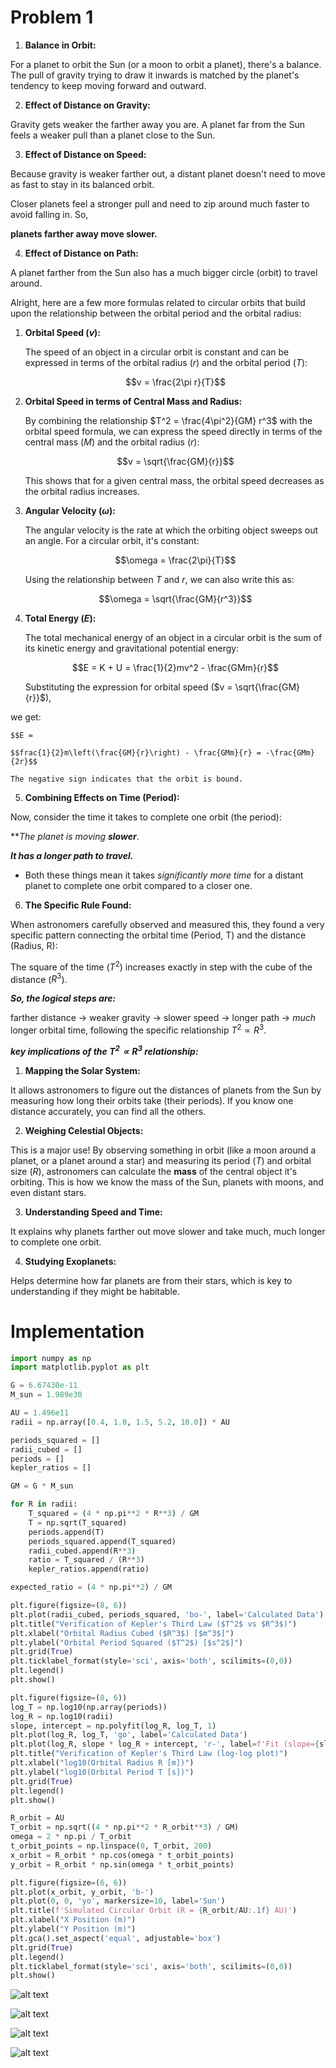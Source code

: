 # Problem 1

1. **Balance in Orbit:**

For a planet to orbit the Sun (or a moon to orbit a planet), there's a balance. The pull of gravity trying to draw it inwards is matched by the planet's tendency to keep moving forward and outward.

2. **Effect of Distance on Gravity:**

Gravity gets weaker the farther away you are. A planet far from the Sun feels a weaker pull than a planet close to the Sun.

3. **Effect of Distance on Speed:**

Because gravity is weaker farther out, a distant planet doesn't need to move as fast to stay in its balanced orbit.

Closer planets feel a stronger pull and need to zip around much faster to avoid falling in. So,

**planets farther away move slower.**

4. **Effect of Distance on Path:** 

A planet farther from the Sun also has a much bigger circle (orbit) to travel around.

 Alright, here are a few more formulas related to circular orbits that build upon the relationship between the orbital period and the orbital radius:

1.  **Orbital Speed ($v$):**

    The speed of an object in a circular orbit is constant and can be expressed in terms of the orbital radius ($r$) and the orbital period ($T$):

    $$v = \frac{2\pi r}{T}$$

2.  **Orbital Speed in terms of Central Mass and Radius:**

    By combining the relationship $T^2 = \frac{4\pi^2}{GM} r^3$ with the orbital speed formula, we can express the speed directly in terms of the central mass ($M$) and the orbital radius ($r$):

    $$v = \sqrt{\frac{GM}{r}}$$

    This shows that for a given central mass, the orbital speed decreases as the orbital radius increases.

3.  **Angular Velocity ($\omega$):**

    The angular velocity is the rate at which the orbiting object sweeps out an angle. For a circular orbit, it's constant:

    $$\omega = \frac{2\pi}{T}$$

    Using the relationship between $T$ and $r$, we can also write this as:

    $$\omega = \sqrt{\frac{GM}{r^3}}$$

4.  **Total Energy ($E$):**

    The total mechanical energy of an object in a circular orbit is the sum of its kinetic energy and gravitational potential energy:

    $$E = K + U = \frac{1}{2}mv^2 - \frac{GMm}{r}$$

    Substituting the expression for orbital speed ($v = \sqrt{\frac{GM}{r}}$),

   we get:

    $$E = 

    $$frac{1}{2}m\left(\frac{GM}{r}\right) - \frac{GMm}{r} = -\frac{GMm}{2r}$$

    The negative sign indicates that the orbit is bound.




5. **Combining Effects on Time (Period):**

Now, consider the time it takes to complete one orbit (the period):

***The planet is moving **slower***.

***It has a longer path to travel.***

* Both these things mean it takes *significantly more time* for a distant planet to complete one orbit compared to a closer one.


6. **The Specific Rule Found:**

When astronomers carefully observed and measured this, they found a very specific pattern connecting the orbital time (Period, T) and the distance (Radius, R):

The square of the time ($T^2$) increases exactly in step with the cube of the distance ($R^3$).

***So, the logical steps are:***

farther distance -> weaker gravity -> slower speed -> longer path -> *much* longer orbital time, following the specific relationship $T^2 \propto R^3$.


***key implications of the $T^2 \propto R^3$ relationship:***

1.  **Mapping the Solar System:** 

It allows astronomers to figure out the distances of planets from the Sun by measuring how long their orbits take (their periods).
If you know one distance accurately, you can find all the others.

2.  **Weighing Celestial Objects:**

 This is a major use! By observing something in orbit (like a moon around a planet, or a planet around a star) and measuring its period ($T$) and orbital size ($R$), astronomers can calculate the **mass** of the central object it's orbiting. This is how we know the mass of the Sun, planets with moons, and even distant stars.

3.  **Understanding Speed and Time:** 

It explains why planets farther out move slower and take much, much longer to complete one orbit.

4.  **Studying Exoplanets:**

Helps determine how far planets are from their stars, which is key to understanding if they might be habitable.

# Implementation

```python
import numpy as np
import matplotlib.pyplot as plt

G = 6.67430e-11
M_sun = 1.989e30

AU = 1.496e11
radii = np.array([0.4, 1.0, 1.5, 5.2, 10.0]) * AU

periods_squared = []
radii_cubed = []
periods = []
kepler_ratios = []

GM = G * M_sun

for R in radii:
    T_squared = (4 * np.pi**2 * R**3) / GM
    T = np.sqrt(T_squared)
    periods.append(T)
    periods_squared.append(T_squared)
    radii_cubed.append(R**3)
    ratio = T_squared / (R**3)
    kepler_ratios.append(ratio)

expected_ratio = (4 * np.pi**2) / GM

plt.figure(figsize=(8, 6))
plt.plot(radii_cubed, periods_squared, 'bo-', label='Calculated Data')
plt.title("Verification of Kepler's Third Law ($T^2$ vs $R^3$)")
plt.xlabel("Orbital Radius Cubed ($R^3$) [$m^3$]")
plt.ylabel("Orbital Period Squared ($T^2$) [$s^2$]")
plt.grid(True)
plt.ticklabel_format(style='sci', axis='both', scilimits=(0,0))
plt.legend()
plt.show()

plt.figure(figsize=(8, 6))
log_T = np.log10(np.array(periods))
log_R = np.log10(radii)
slope, intercept = np.polyfit(log_R, log_T, 1)
plt.plot(log_R, log_T, 'go', label='Calculated Data')
plt.plot(log_R, slope * log_R + intercept, 'r-', label=f'Fit (slope={slope:.3f})')
plt.title("Verification of Kepler's Third Law (log-log plot)")
plt.xlabel("log10(Orbital Radius R [m])")
plt.ylabel("log10(Orbital Period T [s])")
plt.grid(True)
plt.legend()
plt.show()

R_orbit = AU
T_orbit = np.sqrt((4 * np.pi**2 * R_orbit**3) / GM)
omega = 2 * np.pi / T_orbit
t_orbit_points = np.linspace(0, T_orbit, 200)
x_orbit = R_orbit * np.cos(omega * t_orbit_points)
y_orbit = R_orbit * np.sin(omega * t_orbit_points)

plt.figure(figsize=(6, 6))
plt.plot(x_orbit, y_orbit, 'b-')
plt.plot(0, 0, 'yo', markersize=10, label='Sun')
plt.title(f'Simulated Circular Orbit (R = {R_orbit/AU:.1f} AU)')
plt.xlabel("X Position (m)")
plt.ylabel("Y Position (m)")
plt.gca().set_aspect('equal', adjustable='box')
plt.grid(True)
plt.legend()
plt.ticklabel_format(style='sci', axis='both', scilimits=(0,0))
plt.show()
```

![alt text](image.png)

![alt text](image-1.png)

![alt text](image-2.png)

![alt text](6d3f917c-56d6-465c-a3e5-0242c8126b8f.png)








